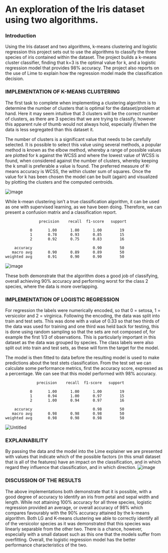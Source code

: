 # An exploration of the Iris dataset using two algorithms.

### Introduction
Using the Iris dataset and two algorithms, k-means clustering and logistic regression 
this project sets out to use the algorithms to classify the three species of iris contained 
within the dataset. The project builds a k-means cluster classifier, finding that k=3 is the 
optimal value for k, and a logistic regression model that provides 98% accuracy. The 
project also reports on the use of Lime to explain how the regression model made the 
classification decision.

### IMPLEMENTATION OF K-MEANS CLUSTERING
The first task to complete when implementing a clustering algorithm is to determine the 
number of clusters that is optimal for the dataset/problem at hand. Here it may seem 
intuitive that 3 clusters will be the correct number of clusters, as there are 3 species that we 
are trying to classify, however this apparent rule of thumb would not always hold, especially 
if/when the data is less segregated than this dataset it.

The number of clusters is a significant value that needs to be carefully selected. It is possible 
to select this value using several methods, a popular method is known as the elbow method, 
whereby a range of possible values are plotted for k against the WCSS and where the lowest 
value of WCSS is found, when considered against the number of clusters, whereby keeping 
the k small is preferable a value is found. The preferred measure of K-means accuracy is WCSS, 
the within cluster sum of squares. Once the value for k has been chosen the model can be built (again) and visualized by 
plotting the clusters and the computed centroids.

![image](https://github.com/tj2904/iris-kmeans-logistic/assets/3164936/e0f2bfb1-ad6f-4625-aa76-4b9c6f19643f)

While k-mean clustering isn’t a true classification algorithm, it can be used as one with 
supervised learning, as we have been doing. Therefore, we can present a confusion matrix
and a classification report.
```
               precision    recall  f1-score   support

           0       1.00      1.00      1.00        19
           1       0.78      0.93      0.85        15
           2       0.92      0.75      0.83        16

    accuracy                           0.90        50
   macro avg       0.90      0.89      0.89        50
weighted avg       0.91      0.90      0.90        50
```
![image](https://github.com/tj2904/iris-kmeans-logistic/assets/3164936/47ec84b3-0bc3-4fb5-b069-c85404dafd7d)

These both demonstrate that the algorithm does a good job of classifying, overall 
achieving 90% accuracy and performing worst for the class 2 species, where the data is 
more overlapping.

### IMPLEMENTATION OF LOGISTIC REGRESSION
For regression the labels were numerically encoded, so that 0 = setosa, 1 = versicolor and 2 
= virginica.
Following the encoding, the data was split into train and test sets. This was done with a 
value of 0.33 so that two thirds of the data was used for training and one third was held 
back for testing, this is done using random sampling so that the sets are not composed of, 
for example the first 1/3 of observations. This is particularly important in this 
dataset as the data was grouped by species. The class labels were also split out into train 
and test sets, as these will form the target for the model.

The model is then fitted to data before the resulting model is used to make predictions 
about the test stets classification. From the test set we can calculate some performance 
metrics, first the accuracy score, expressed as a percentage. We can see that this 
model performed with 98% accuracy.

```
              precision    recall  f1-score   support

           0       1.00      1.00      1.00        19
           1       0.94      1.00      0.97        15
           2       1.00      0.94      0.97        16

    accuracy                           0.98        50
   macro avg       0.98      0.98      0.98        50
weighted avg       0.98      0.98      0.98        50
```
![Untitled](https://github.com/tj2904/iris-kmeans-logistic/assets/3164936/fb28fe38-904b-429f-932d-b7607c06ec10)

### EXPLAINABILITY
By passing the data and the model into the Lime explainer we are presented with 
values that indicate which of the possible factors (in this small dataset that is all of the 
features) have an impact on the classification, and in which regard they influence that 
classification, and in which direction.
![image](https://github.com/tj2904/iris-kmeans-logistic/assets/3164936/05fda213-0cf3-43c0-a809-05f556d6b533)

### DISCUSSION OF THE RESULTS
The above implementations both demonstrate that it is possible, with a good degree of 
accuracy to identify an iris from petal and sepal width and length. While not attaining 100% 
accuracy for all three species, logistic regression provided an average, or overall accuracy of 
98% which compares favourably with the 90% accuracy attained by the k-means algorithm. 
Both LG and K-means clustering we able to correctly identify all of the versicolor species as 
it was demonstrated that this species was linearly separable from the other two. There is a 
chance, however, especially with a small dataset such as this one that the models suffer from 
overfitting. 
Overall, the logistic regression model has the better performance characteristics of the two.
